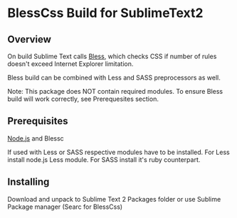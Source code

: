 BlessCss Build for SublimeText2
=============================

Overview
----------
On build Sublime Text calls [Bless](http://blesscss.com/), which checks CSS if number of rules doesn't exceed Internet Explorer limitation.

Bless build can be combined with Less and SASS preprocessors as well.

Note: This package does NOT contain required modules. To ensure Bless build will work correctly, see Prerequesites section.

Prerequisites
----------
[Node.js](http://nodejs.org/) and Blessc

If used with Less or SASS respective modules have to be installed. For Less install node.js Less module. For SASS install it's ruby counterpart.

Installing
----------
Download and unpack to Sublime Text 2 Packages folder or use Sublime Package manager (Searc for BlessCss)
